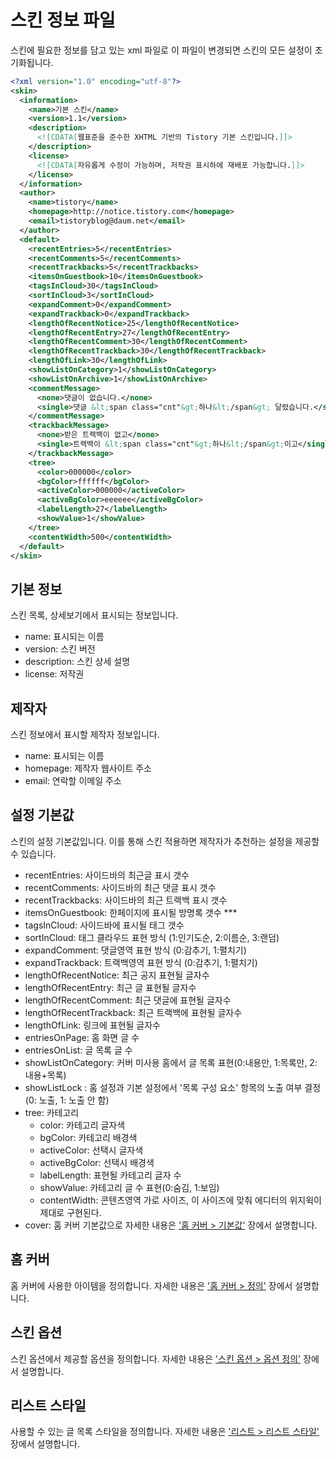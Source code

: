 # 스킨 정보 파일

스킨에 필요한 정보를 담고 있는 xml 파일로 이 파일이 변경되면 스킨의 모든 설정이 초기화됩니다.

```xml
<?xml version="1.0" encoding="utf-8"?>
<skin>
  <information>
    <name>기본 스킨</name>
    <version>1.1</version>
    <description>
      <![CDATA[웹표준을 준수한 XHTML 기반의 Tistory 기본 스킨입니다.]]>
    </description>
    <license>
      <![CDATA[자유롭게 수정이 가능하며, 저작권 표시하에 재배포 가능합니다.]]>
    </license>
  </information>
  <author>
    <name>tistory</name>
    <homepage>http://notice.tistory.com</homepage>
    <email>tistoryblog@daum.net</email>
  </author>
  <default>
    <recentEntries>5</recentEntries>
    <recentComments>5</recentComments>
    <recentTrackbacks>5</recentTrackbacks>
    <itemsOnGuestbook>10</itemsOnGuestbook>
    <tagsInCloud>30</tagsInCloud>
    <sortInCloud>3</sortInCloud>
    <expandComment>0</expandComment>
    <expandTrackback>0</expandTrackback>
    <lengthOfRecentNotice>25</lengthOfRecentNotice>
    <lengthOfRecentEntry>27</lengthOfRecentEntry>
    <lengthOfRecentComment>30</lengthOfRecentComment>
    <lengthOfRecentTrackback>30</lengthOfRecentTrackback>
    <lengthOfLink>30</lengthOfLink>
    <showListOnCategory>1</showListOnCategory>
    <showListOnArchive>1</showListOnArchive>
    <commentMessage>
      <none>댓글이 없습니다.</none>
      <single>댓글 &lt;span class="cnt"&gt;하나&lt;/span&gt; 달렸습니다.</single>
    </commentMessage>
    <trackbackMessage>
      <none>받은 트랙백이 없고</none>
      <single>트랙백이 &lt;span class="cnt"&gt;하나&lt;/span&gt;이고</single>
    </trackbackMessage>
    <tree>
      <color>000000</color>
      <bgColor>ffffff</bgColor>
      <activeColor>000000</activeColor>
      <activeBgColor>eeeeee</activeBgColor>
      <labelLength>27</labelLength>
      <showValue>1</showValue>
    </tree>
    <contentWidth>500</contentWidth>
  </default>
</skin> 
```

## 기본 정보

스킨 목록, 상세보기에서 표시되는 정보입니다.

- name: 표시되는 이름
- version: 스킨 버전
- description: 스킨 상세 설명
- license: 저작권


## 제작자

스킨 정보에서 표시할 제작자 정보입니다.

- name: 표시되는 이름
- homepage: 제작자 웹사이트 주소
- email: 연락할 이메일 주소


## 설정 기본값

스킨의 설정 기본값입니다. 이를 통해 스킨 적용하면 제작자가 추천하는 설정을 제공할 수 있습니다.

- recentEntries: 사이드바의 최근글 표시 갯수
- recentComments: 사이드바의 최근 댓글 표시 갯수
- recentTrackbacks: 사이드바의 최근 트랙백 표시 갯수
- itemsOnGuestbook: 한페이지에 표시될 방명록 갯수 ***
- tagsInCloud: 사이드바에 표시될 태그 갯수
- sortInCloud: 태그 클라우드 표현 방식 (1:인기도순, 2:이름순, 3:랜덤)
- expandComment: 댓글영역 표현 방식 (0:감추기, 1:펼치기)
- expandTrackback: 트랙백영역 표현 방식 (0:감추기, 1:펼치기)
- lengthOfRecentNotice: 최근 공지 표현될 글자수
- lengthOfRecentEntry: 최근 글 표현될 글자수
- lengthOfRecentComment: 최근 댓글에 표현될 글자수
- lengthOfRecentTrackback: 최근 트랙백에 표현될 글자수
- lengthOfLink: 링크에 표현될 글자수
- entriesOnPage: 홈 화면 글 수
- entriesOnList: 글 목록 글 수
- showListOnCategory: 커버 미사용 홈에서 글 목록 표현(0:내용만, 1:목록만, 2: 내용+목록)
- showListLock : 홈 설정과 기본 설정에서 '목록 구성 요소' 항목의 노출 여부 결정 (0: 노출, 1: 노출 안 함)
- tree: 카테고리
  - color: 카테고리 글자색
  - bgColor: 카테고리 배경색
  - activeColor: 선택시 글자색
  - activeBgColor: 선택시 배경색
  - labelLength: 표현될 카테고리 글자 수
  - showValue: 카테고리 글 수 표현(0:숨김, 1:보임)
  - contentWidth: 콘텐츠영역 가로 사이즈, 이 사이즈에 맞춰 에디터의 위지윅이 제대로 구현된다.
- cover: 홈 커버 기본값으로 자세한 내용은 ['홈 커버 > 기본값'](cover.md#기본값) 장에서 설명합니다.


## 홈 커버

홈 커버에 사용한 아이템을 정의합니다. 자세한 내용은 ['홈 커버 > 정의'](cover.md#정의-indexxml) 장에서 설명합니다.


## 스킨 옵션

스킨 옵션에서 제공할 옵션을 정의합니다. 자세한 내용은 ['스킨 옵션 > 옵션 정의'](variable.md#옵션-정의-indexxml) 장에서 설명합니다.


## 리스트 스타일

사용할 수 있는 글 목록 스타일을 정의합니다. 자세한 내용은 ['리스트 > 리스트 스타일'](../list/list.md#리스트-스타일) 장에서 설명합니다.
